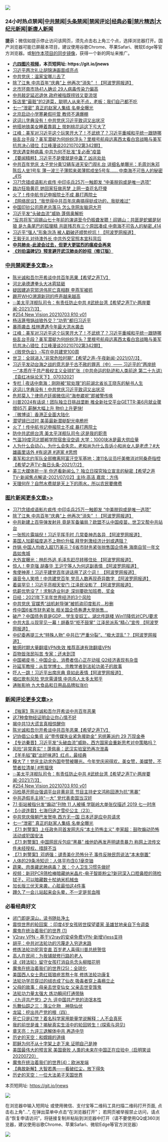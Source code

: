 ![](https://raw.githubusercontent.com/fqnews/bnews/master/64photo/fqnews-qr.jpg)

<div id="tt">
<h3>24小时热点禁闻|<a href="#%E4%B8%AD%E5%85%B1%E7%A6%81%E9%97%BB%E6%9B%B4%E5%A4%9A%E6%96%87%E7%AB%A0">中共禁闻</a>|<a href="#%E5%9B%BE%E7%89%87%E6%96%B0%E9%97%BB%E6%9B%B4%E5%A4%9A%E6%96%87%E7%AB%A0">头条禁闻</a>|<a href="#%E6%96%B0%E9%97%BB%E8%AF%84%E8%AE%BA%E6%9B%B4%E5%A4%9A%E6%96%87%E7%AB%A0">禁闻评论|<a href="#%E5%BF%85%E7%9C%8B%E7%BB%8F%E5%85%B8%E5%A5%BD%E6%96%87">经典必看|<a href="/video.md#%E7%A6%81%E7%89%87%E7%B2%BE%E9%80%89">禁片精选</a>|<a href="https://github.com/fqnews/djy/blob/master/gb/nf1351518.md#1">大纪元新闻</a>|<a href="https://github.com/fqnews/ntdtv/blob/master/gb/prog204.md#1">新唐人新闻</a></h3>
<div><b>提示：</b>微信如提示停止访问该网页，须先点击右上角三个点，选择浏览器打开。国产浏览器可能已屏蔽本项目，建议使用谷歌Chrome、苹果Safari、微软Edge等官方浏览器。或<a href="https://github.com/fqnews/bnews/blob/master/%E5%88%B6%E4%BD%9Cgit%E7%A6%81%E9%97%BB%E9%95%9C%E5%83%8F.md">制作本项目的同步镜像</a>，获得一个新的网址来推广。</div>
<ul>
<li><b><a href="http://d1.bdrive.tk/64.mp4" target="_blank">六四图片视频</a>，本页短网址: https://git.io/jnews</b></li>
<li><a href="/comments/20210703/1579399.md">习近平两次礼让胡锦涛画面成亮点</a></li>
<li><a href="/cnnews/20210703/1579525.md">中共党庆：温家宝哪儿去了</a></li>
<li><a href="/topimagenews/20210703/1579613.md">除了江朱 中共百年“庆典”上 他再次“消失” ！【阿波罗网报道】</a></li>
<li><a href="/cbnews/20210703/1579391.md">北市环南市场41人确诊 29人病毒传染力偏高</a></li>
<li><a href="/cbnews/20210702/1579262.md">中共敲定延迟退休 政府被指既捞钱又耍流氓</a></li>
<li><a href="/health/20210703/1579470.md">饭店里“最脏”的2道菜，聪明人从来不点，老板：我们自己都不吃</a></li>
<li><a href="/comments/20210703/1579712.md">七一“泄密” 真正的赵家人集结 名单全曝光</a></li>
<li><a href="/cbnews/20210703/1579380.md">北京启动小学寒暑假托管 教师不满爆棚</a></li>
<li><a href="/cbnews/20210703/1579555.md">这词儿字典没有！中共党庆习近平致词又出状况</a></li>
<li><a href="/cnnews/20210703/1579474.md">他搭地铁美女睡着靠肩上 带刺桃花运这下亏大了</a></li>
<li><a href="/cbnews/20210703/1579662.md">江峰：美军对习近平这个玩笑开大了！不武统了？习近平重喊和平统一跟随哪些乱台手段？美军潜艇为何纷纷浮头？里根号航母远离西太看白宫战略与美军抗共决心错位【江峰漫谈20210702第342期】</a></li>
<li><a href="/cbnews/20210703/1579390.md">党庆遇变种病毒 中共为何不批准“复必泰”疫苗</a></li>
<li><a href="/comments/20210703/1579624.md">【要闻精粹】习近平不是傻就是中蛊了 凶兆处处</a></li>
<li><a href="/comments/20210703/1579631.md">中共百年党庆 太子党分乘12辆车进天安门观礼台 详细名单曝光：毛周刘朱邓陈后人坐1号车 薄一波三子薄熙来弟薄熙成坐5号车…… 中南海不可告人的秘密_415</a></li>
<li><a href="/topimagenews/20210703/1579780.md">习71念错成语影片疯传 中印屯兵25万一触即发 “中美脱钩或是唯一选项”</a></li>
<li><a href="/cnnews/20210703/1579329.md">路边狂吸黄花 她回家狂做恶梦 上网一查花名吓傻</a></li>
<li><a href="/cbnews/20210703/1579532.md">火了！传中航书记申报院士不成 暴打两院士</a></li>
<li><a href="/baitai/20210703/1579342.md">【网络民议】“我觉得中共百年庆典搞得挺成功的，我挺难过”</a></li>
<li><a href="/cnnews/20210703/1579524.md">中国印钞公司原老总落马 怎么贪网友脑洞大开</a></li>
<li><a href="/cnnews/20210703/1579383.md">习近平发“头破血流”威胁 蓬佩奥解析</a></li>
<li><a href="/comments/20210703/1579379.md">“反共将军”阎锡山七十年前的演讲至今仍振聋发聩！阎锡山：共匪是蛇蝎是豺狼 是九条尾巴的狐狸精 共匪残忍有三个原因凑成 中南海不可告人的秘密_414</a></li>
<li><a href="/cnnews/20210703/1579673.md">习近平“强人”形象泡汤 被人戳破还顺势挖坑！【阿波罗网报道】</a></li>
<li><a href="/cbnews/20210703/1579371.md">王毅无礼对待澳外长 中共外交官照本宣科背后</a></li>
<li><b><a href="/comments/20200211/1275071.md" target="_blank">中共肺炎-此波会过去，但更大更猛烈的瘟疫会再来</a></b></li>
<li><b><a href="/comments/20200207/1272816.md" target="_blank">《刘伯温碑记》预言避开武汉肺炎的妙招（修订版）</a></b></li>
</ul>
</div>

<div class="catlist">
<h3><a href="/cbnews/" target="_blank">中共禁闻</a><span><a href="/cbnews/" target="_blank" rel="nofollow">更多文章>></a></span></h3>
<ul>
<li><a href="/comments/20210703/1579833.md" target="_blank">陈光诚和吾尔开希谈中共百年恶果【希望之声TV】</a></li>
<li><a href="/cbnews/20210703/1579831.md" target="_blank">河北承德遭拳头大冰雹猛砸</a></li>
<li><a href="/cbnews/20210703/1579829.md" target="_blank">疑因建追究郭洪伟死亡真相群 李燕军被抓</a></li>
<li><a href="/cbnews/20210703/1579814.md" target="_blank">踢开WHO溯源新冠的呼声越来越高</a></li>
<li><a href="/comments/20210703/1579785.md" target="_blank">💥美太平洋舰队司令：有责任防止中共 #武统台湾【希望之声TV-两岸要闻-2021/7/3】</a></li>
<li><a href="/comments/20210703/1579782.md" target="_blank">#254 New Vision 20210703 R10 v01</a></li>
<li><a href="/cbnews/20210703/1579738.md" target="_blank">杨洁篪甩锅战狼外交？“功劳”都归习近平</a></li>
<li><a href="/cbnews/20210703/1579724.md" target="_blank">暴雨袭击 桂林遭遇今年最大洪水袭击</a></li>
<li><a href="/cbnews/20210703/1579662.md" target="_blank">江峰：美军对习近平这个玩笑开大了！不武统了？习近平重喊和平统一跟随哪些乱台手段？美军潜艇为何纷纷浮头？里根号航母远离西太看白宫战略与美军抗共决心错位【江峰漫谈20210702第342期】</a></li>
<li><a href="/cbnews/20210703/1579654.md" target="_blank">《贱党伪业》&#8211;写在中共建党100周</a></li>
<li><a href="/comments/20210703/1579625.md" target="_blank">世卫：全球进入“非常危险时期”【希望之声-午夜新闻-2021/07/3】</a></li>
<li><a href="/comments/20210703/1579614.md" target="_blank">习近平发动台海之战的意志是千古不赦的罪恶（中）—— 习近平的“两岸统一”本质在于共产极权主义全球扩张（中共命运的轨迹和人类前途  第二十九讲）【袁红冰纵论天下】 07032021</a></li>
<li><a href="/cbnews/20210703/1579601.md" target="_blank">专栏 | 夜话中南海：刚刚被“软处理”的前湖北省长王晓东的秘书人生</a></li>
<li><a href="/cbnews/20210703/1579555.md" target="_blank">这词儿字典没有！中共党庆习近平致词又出状况</a></li>
<li><a href="/cbnews/20210703/1579554.md" target="_blank">危邦莫入？律师卢廷阁微信问“海参崴呢”即被警传唤</a></li>
<li><a href="/comments/20210703/1579551.md" target="_blank">川普2024有话说！团队独立日挑战垄断 推全新社交平台GETTR;美6月就业骤增85万 薪酬大幅上升 物价上升更快!</a></li>
<li><a href="/cbnews/20210703/1579548.md" target="_blank">〖微博谈〗香港正全面大陆化</a></li>
<li><a href="/cbnews/20210703/1579533.md" target="_blank">潜望镜已过时 美英最新潜艇配光电桅杆</a></li>
<li><a href="/cbnews/20210703/1579532.md" target="_blank">火了！传中航书记申报院士不成 暴打两院士</a></li>
<li><a href="/cbnews/20210703/1579462.md" target="_blank">防中共武统台湾 美太平洋舰队司令:这是我的职责</a></li>
<li><a href="/cbnews/20210703/1579461.md" target="_blank">气温39度河北邯郸学院宿舍没空调 大学：1000块冰是最大供应量</a></li>
<li><a href="/comments/20210703/1579457.md" target="_blank">人为什么会动心，为什么会失恋，老和尚为什么告诉小和尚女人是老虎？#大雄画里话外 #有说道 #道家 #思想</a></li>
<li><a href="/comments/20210703/1579451.md" target="_blank">美军和北约军队全部撤离阿富汗空军基地；澳11名议员吁美撤消对阿桑奇指控【希望之声TV-每日头条-2021/7/2】</a></li>
<li><a href="/comments/20210703/1579450.md" target="_blank">美三大媒体折一半  你还看新闻么？ 独立日探究独立宣言的秘密【希望之声TV-新闻焦点解读-2021/07/02】主持:高洁  嘉宾：方伟</a></li>
<li><a href="/cbnews/20210703/1579449.md" target="_blank">天理何在？自然水费就是天上下的雨水，所以农民要缴费</a></li>

</ul>
</div>
<div class="catlist">
<h3><a href="/topimagenews/" target="_blank">图片新闻</a><span><a href="/topimagenews/" target="_blank" rel="nofollow">更多文章>></a></span></h3>
<ul>
<li><a href="/topimagenews/20210703/1579780.md" target="_blank">习71念错成语影片疯传 中印屯兵25万一触即发 “中美脱钩或是唯一选项”</a></li>
<li><a href="/topimagenews/20210703/1579613.md" target="_blank">除了江朱 中共百年“庆典”上 他再次“消失” ！【阿波罗网报道】</a></li>
<li><a href="/topimagenews/20210702/1579216.md" target="_blank">中共新建上百导弹发射井 竟是军备骗局？欧盟不认中国疫苗，世卫又帮中共站台</a></li>
<li><a href="/topimagenews/20210702/1578867.md" target="_blank">一张照片露端倪！习近平挥手时 几常委神态各异 【阿波罗网报道】</a></li>
<li><a href="/topimagenews/20210702/1578533.md" target="_blank">美国人加薪幅度追不上物价升幅 拜登刺激经济计划或遇阻？</a></li>
<li><a href="/topimagenews/20210701/1578374.md" target="_blank">炸锅 中国人均收入超1万美元？6省市财务紧张抛售国企债券 海南自贸一年文昌如鬼城</a></li>
<li><a href="/topimagenews/20210701/1578148.md" target="_blank">大外宣曝光：林彪外逃 毛泽东赶尽转移住处 【阿波罗网报道】</a></li>
<li><a href="/topimagenews/20210701/1578123.md" target="_blank">惊人！李克强 胡春华 王沪宁等人为何这副表情 【阿波罗网报道】</a></li>
<li><a href="/topimagenews/20210701/1578104.md" target="_blank">鬼使神差！习近平建党百年讲话用了这个词！ 【阿波罗网报道】</a></li>
<li><a href="/topimagenews/20210701/1578070.md" target="_blank">谐音令人笑喷！中共建党百年 党员人数再现奇异数字 【阿波罗网报道】</a></li>
<li><a href="/topimagenews/20210701/1577976.md" target="_blank">着装罕见！习近平亮相天安门 江泽民没影了 【阿波罗网报道】</a></li>
<li><a href="/topimagenews/20210701/1577804.md" target="_blank">低薪优势没了！求制造业别走 深圳要砍加班费、奖金</a></li>
<li><a href="/topimagenews/20210701/1577795.md" target="_blank">日经：2021年下半年世界经济的3个风险</a></li>
<li><a href="/topimagenews/20210701/1577782.md" target="_blank">中共党庆 官媒秀“战机射导弹”被抓盗印度影片…秒删</a></li>
<li><a href="/topimagenews/20210630/1577706.md" target="_blank">传中国6省市财务紧张 相关国企债券遭大举抛售…</a></li>
<li><a href="/topimagenews/20210630/1577541.md" target="_blank">破产？中国债务竟是GDP&#8230; 学生变奴工，湖北传跳楼 Win11降低对CPU要求</a></li>
<li><a href="/topimagenews/20210630/1577446.md" target="_blank">中共大乱斗现罕见一幕！胡春华“拒不鼓掌” 江泽民派系“精心”宣传 【阿波罗网报道】</a></li>
<li><a href="/topimagenews/20210630/1577424.md" target="_blank">中纪委再提三大“特殊人物” 中共已“严重分裂”、“极大混乱”？【阿波罗网报道】</a></li>
<li><a href="/comments/20210630/1485911.md" target="_blank">敏感时期大量翻墙VPN失效 推荐高速有效翻墙VPN</a></li>
<li><a href="/topimagenews/20210630/1577019.md" target="_blank">百物皆涨民叫苦 专家：还未到顶</a></li>
<li><a href="/topimagenews/20210629/1576940.md" target="_blank">中国褐皮书：中国企业、消费者信心正在动摇 Q2经济表现有杂音</a></li>
<li><a href="/comments/20210629/1576797.md" target="_blank">孙延军教授：从哲学博士、宗教学者到法轮功弟子的故事</a></li>
<li><a href="/topimagenews/20210629/1576671.md" target="_blank">吓人一跳！习近平出席庆典 竟如此表情【阿波罗网报道】</a></li>
<li><a href="/topimagenews/20210629/1576670.md" target="_blank">唱红歌有风险 党庆需谨慎 中共杀人太多太邪乎</a></li>
<li><a href="/topimagenews/20210629/1576356.md" target="_blank">通胀影响 九大食品和日用品品牌拟涨价</a></li>

</ul>
</div>
<div class="catlist">
<h3><a href="/comments/" target="_blank">新闻评论</a><span><a href="/comments/" target="_blank" rel="nofollow">更多文章>></a></span></h3>
<ul>
<li><a href="/comments/20210703/1579846.md" target="_blank">【独家】陈光诚和吾尔开希谈中共百年恶果</a></li>
<li><a href="/comments/20210703/1579845.md" target="_blank">这7种食物经证明会让你心情不好</a></li>
<li><a href="/comments/20210703/1579842.md" target="_blank">揭中共13大谎言真相惊醒你</a></li>
<li><a href="/comments/20210703/1579833.md" target="_blank">陈光诚和吾尔开希谈中共百年恶果【希望之声TV】</a></li>
<li><a href="/comments/20210703/1579832.md" target="_blank">记协倡公众集资 设“壹传媒失业紧急援助金” 另统筹派约 29 万现金券</a></li>
<li><a href="/comments/20210703/1579830.md" target="_blank">【专访秦晋】习近平发“头破血流”威胁，西方国家会重新思考对中策略吗？</a></li>
<li><a href="/comments/20210703/1579788.md" target="_blank">风险“非常真实”！蓬佩奥：武汉实验室恐再次泄毒</a></li>
<li><a href="/comments/20210703/1579787.md" target="_blank">【羊毛毡”戳”出好味道】红点，最经典</a></li>
<li><a href="/comments/20210703/1579786.md" target="_blank">糗大了！党庆主动求外国夸赞被曝光。今年党庆闹得欢，美女赞，美媒赞，不赞者拉清单│#熊猫侠</a></li>
<li><a href="/comments/20210703/1579785.md" target="_blank">💥美太平洋舰队司令：有责任防止中共 #武统台湾【希望之声TV-两岸要闻-2021/7/3】</a></li>
<li><a href="/comments/20210703/1579782.md" target="_blank">#254 New Vision 20210703 R10 v01</a></li>
<li><a href="/comments/20210703/1579781.md" target="_blank">冯检基开网台强调平台非黄非蓝 节目主持史文鸿称回港为抗“黑暴”</a></li>
<li><a href="/comments/20210703/1579754.md" target="_blank">中共造假毛主持“一大” 党代表卖国当汉奸</a></li>
<li><a href="/comments/20210703/1579740.md" target="_blank">7.1 街站被指分发“煽动”刊物 11 人被捕 学联岭大单张仅描述 2019 七一时序</a></li>
<li><a href="/comments/20210703/1579739.md" target="_blank">【小说连载】七海归途之雪伦公主（23）</a></li>
<li><a href="/comments/20210703/1579733.md" target="_blank">中共党庆俄朝巴发贺电 西方无一国 日本还是应中共请求</a></li>
<li><a href="/comments/20210703/1579712.md" target="_blank">七一“泄密” 真正的赵家人集结 名单全曝光</a></li>
<li><a href="/comments/20210703/1579692.md" target="_blank">【7.1 刺警案】上任政务司首发网志斥“本土恐怖主义” 李家超︰鼓吹煽动恐怖活动或犯国安法</a></li>
<li><a href="/comments/20210703/1579691.md" target="_blank">【7.1 刺警案】中国网民斥包庇“黑暴” 维他奶再发声明谴责暴力 称网上流传文件未经授权、措辞不当</a></li>
<li><a href="/comments/20210703/1579690.md" target="_blank">【7.1 刺警案】邓炳强：谴责美化恐怖分子 事件反映民怨说法“本末倒置”</a></li>
<li><a href="/comments/20210703/1579679.md" target="_blank">人体的29条冷知识：人体平均含0.1毫克铀</a></li>
<li><a href="/comments/20210703/1579678.md" target="_blank">蔬果、肉类藏武肺病毒？ 医：个人卫生习惯先做好</a></li>
<li><a href="/comments/20210703/1579653.md" target="_blank">视频：新冠PCR筛检棒暗藏纳米晶片-电子智能粉尘?新冠深入口腔鼻腔的筛检拭子，可以暗藏数十杖纳米机械虫</a></li>
<li><a href="/comments/20210703/1579658.md" target="_blank">加长版三伏天来袭，心脏最怕这4件事</a></li>
<li><a href="/comments/20210703/1579657.md" target="_blank">蹲久了一会儿站起来会头晕，不一定是贫血哦</a></li>

</ul>
</div>

<div class="catlist">
<h3>必看经典好文</h3>
<ul>
<li><a href="/tculture/20200803/1373949.md" target="_blank">闭门即是深山，读书随处净土</a></li>
<li><a href="/comments/20210307/1499941.md" target="_blank">震惊世界的轮回案 ：印度4岁女孩转世探望婆家 圣雄甘地亲自下令调查</a></li>
<li><a href="/topimagenews/20180519/944624.md" target="_blank">魔鬼在统治着我们的世界 (1)</a></li>
<li><a href="/comments/20210402/1257608.md" target="_blank">V2ray VPN &#8211; 基于V2ray的安卓免费VPN-新增Vless支持</a></li>
<li><a href="/cbnews/20200720/1363328.md" target="_blank">胡平：中共对法轮功的污蔑走入穷途末路</a></li>
<li><a href="/comments/20210312/1502969.md" target="_blank">修炼法轮功驼背变直 百岁老人喜得川普总统贺信</a></li>
<li><a href="/tculture/20121023/72121.md" target="_blank">高人在民间：为我铺就修行路的老人</a></li>
<li><a href="/comments/20190512/1127015.md" target="_blank">读《转法轮》留守女孩打消自杀念头柳暗花明</a></li>
<li><a href="/comments/20181017/1014654.md" target="_blank">魔鬼在统治着我们的世界(25)：全球化</a></li>
<li><a href="/comments/20190126/1070164.md" target="_blank">美国西人女士患红斑狼疮苦熬十年 修炼法轮功康复</a></li>
<li><a href="/comments/20210317/1506773.md" target="_blank">法轮功学员穿过的绒衣成了仙衣 吸毒者穿上毒瘾立止</a></li>
<li><a href="/cbnews/20210507/1541162.md" target="_blank">父母的故事：母亲去世变仙女 父亲去世变饿鬼</a></li>
<li><a href="/cbnews/20200816/1381005.md" target="_blank">法轮功力量太强大 炼功瞬间打通带脉</a></li>
<li><a href="/bookonline/20131116/201045.md" target="_blank">《九评共产党》之九 评中国共产党的流氓本性</a></li>
<li><a href="/tculture/20190101/1056889.md" target="_blank">乐舞仙踪之三：落尘化物　神隐仙伏</a></li>
<li><a href="/comments/20200930/1405812.md" target="_blank">龙延：挖出共产党的根（四）</a></li>
<li><a href="/comments/20200704/1355375.md" target="_blank">死亡只是幻觉？着名科学家用能量学说解释：人不会真死</a></li>
<li><a href="/comments/20200715/1359453.md" target="_blank">我的前世是谁？揭秘真实生活中的轮回转生！(探索与洞见)</a></li>
<li><a href="/comments/20131119/1029445.md" target="_blank">章天亮：九评三退解体中共 再造中华</a></li>
<li><a href="/cbnews/20190219/1083302.md" target="_blank">历史的天空：和嫦娥的道缘</a></li>
<li><a href="/ccpdope/20190803/1168965.md" target="_blank">耶稣为何不从十字架上走下来 证明自己是神</a></li>
<li><a href="/bannedvideo/20210227/1495046.md" target="_blank">美国最伟大的预言家 美国衰败 人类的未来在中国正在应验中（启明笑谈20200720）</a></li>
<li><a href="/topimagenews/20180522/946266.md" target="_blank">魔鬼在统治着我们的世界(4)：欧洲发端</a></li>
<li><a href="/comments/20201217/1449706.md" target="_blank">【典故新解】大智若愚——看破红尘，放下得失</a></li>
<li><a href="/tculture/20121025/73067.md" target="_blank">历史的天空：一位大法弟子天国世界</a></li>

</ul>
</div>

本页短网址: https://git.io/jnews

![](https://raw.githubusercontent.com/fqnews/bnews/master/64photo/fqnews-qr.jpg)

在浏览器中输入短网址 或使用微信、支付宝等二维码工具扫描二维码打开页面, 点击右上角"...", 在弹出菜单中点击“在浏览器打开”； 若网页被举报禁止访问，请点击“恢复申请访问”，将链接复制并粘贴到浏览器中打开（请不要使用QQ或360浏览器，建议使用谷歌Chrome、苹果Safari、微软Edge等官方浏览器）

![](https://raw.githubusercontent.com/fqnews/bnews/master/64photo/wx.jpg)